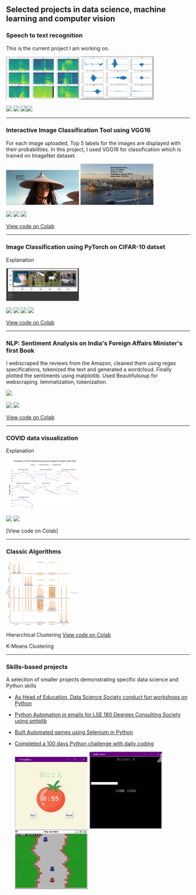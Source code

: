 ## Selected projects in data science, machine learning and computer vision

### Speech to text recognition 

This is the current project I am working on. 

<img src="images/audio_3.png" width = "200">
<img src="images/audio_to_text.png" width = "200">

[![](https://img.shields.io/badge/Python-white?logo=Python)](#) [![](https://img.shields.io/badge/Jupyter-white?logo=Jupyter)](#) [![](https://img.shields.io/badge/Anaconda-white?logo=anaconda)](#)[![](https://img.shields.io/badge/TensorFlow-FF6F00?style=for-the-badge&logo=tensorflow&logoColor=white)](#)

---

### Interactive Image Classification Tool using VGG16

For each image uploaded, Top 5 labels for the images are displayed with their probabilities. In this project, I used VGG16 for classification which is trained on ImageNet dataset.

<img src="images/interactive_1.jpg" width = "200">    <img src="images/interactive_2.jpg" width = "200">

[![](https://img.shields.io/badge/Python-white?logo=Python)](#) [![](https://img.shields.io/badge/Jupyter-white?logo=Jupyter)](#) [![](https://img.shields.io/badge/TensorFlow-FF6F00?style=for-the-badge&logo=tensorflow&logoColor=white)](#)

[View code on Colab](https://colab.research.google.com/drive/1c1vrtcP-dPXyx8yLOV-eZ-41zp8xFooc?usp=sharing)

---

### Image Classification using PyTorch on CIFAR-10 datset

Explanation 

<img src="images/image_classification.png" width = "200">

[![](https://img.shields.io/badge/Python-white?logo=Python)](#) [![](https://img.shields.io/badge/Jupyter-white?logo=Jupyter)](#) [![](https://img.shields.io/badge/PyTorch-white?logo=pytorch)](#) [![](https://img.shields.io/badge/Weights_&_Biases-FFBE00?style=for-the-badge&logo=WeightsAndBiases&logoColor=white)](#)

[View code on Colab](https://colab.research.google.com/drive/19RLDS4zTxGW7AOs_URwUd7XhOTd_guvO?usp=sharing)

---

### NLP: Sentiment Analysis on India's Foreign Affairs Minister's first Book 

I webscraped the reviews from the Amazon, cleaned them using regex specifications, tokenized the text and generated a wordcloud. Finally plotted the sentiments using matplotlib. Used Beautifulsoup for webscraping. lemmatization, tokenization.

<img src="images/wordcloud.jpg" width = "200">

[![](https://img.shields.io/badge/Python-white?logo=Python)](#) [![](https://img.shields.io/badge/Jupyter-white?logo=Jupyter)](#)

[View code on Colab](https://colab.research.google.com/drive/13BdIshN7T6oLoTnMHFib8pYzlMyFkVFp?usp=sharing)

---

### COVID data visualization

Explanation 

<img src="images/COVID_R.png" width = "200">

[![](https://img.shields.io/badge/HuggingFace_Transformers-white?logo=huggingface)](#) [![](https://img.shields.io/badge/R-white?logo=R)](#) 

[View code on Colab]

---
### Classic Algorithms 

<img src="images/Fraud_Check.png" width = "200">

Hierarchical Clustering  [View code on Colab](https://colab.research.google.com/drive/1_MYj3caH_BZQ7Ja-fRK4eYNItR_GkAxB?usp=sharing)

K-Means Clustering 

--- 

### Skills-based projects 
A selection of smaller projects demonstrating specific data science and Python skills 
- [As Head of Education, Data Science Society conduct fun workshops on Python](https://pythonworkshop.my.canva.site/)
- [Python Automation in emails for LSE 180 Degrees Consulting Society using smtplib](#)
- [Built Automated games using Selenium in Python](#)
- [Completed a 100 days Python challenge with daily coding](#)

  <img src="images/game_1.png" width = "200">    <img src="images/game_2.png" width = "200">    <img src="images/game_3.png" width = "200">



